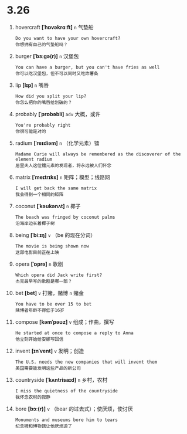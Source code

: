 # 3.26

1. hovercraft **[ˈhɒvəkrɑːft]** `n` 气垫船

   ```
   Do you want to have your own hovercraft?
   你想拥有自己的气垫船吗？
   ```

2. burger **[ˈbɜːɡə(r)]** `n` 汉堡包

   ```
   You can have a burger, but you can't have fries as well
   你可以吃汉堡包，但不可以同时又吃炸薯条
   ```

3. lip **[lɪp]** `n` 嘴唇

   ```
   How did you split your lip?
   你怎么把你的嘴唇给划破的？
   ```

4. probably **[ˈprɒbəbli]** `adv` 大概，或许

   ```
   You're probably right
   你很可能是对的
   ```

5. radium **[ˈreɪdiəm]** `n` （化学元素）镭

   ```
   Madame Curie will always be remembered as the discoverer of the element radium
   居里夫人这位镭元素的发现者，将永远被人们怀念
   ```

6. matrix **[ˈmeɪtrɪks]** `n` 矩阵；模型；线路网

   ```
   I will get back the same matrix
   我会得到一个相同的矩阵
   ```

7. coconut **[ˈkəʊkənʌt]** `n` 椰子

   ```
   The beach was fringed by coconut palms
   沿海岸边长着椰子树
   ```

8. being **[ˈbiːɪŋ]** `v` （be 的现在分词）

   ```
   The movie is being shown now
   这部电影目前正在上映
   ```

9. opera **[ˈɒprə]** `n` 歌剧

   ```
   Which opera did Jack write first?
   杰克最早写的歌剧是哪一部？
   ```

10. bet **[bet]** `v` 打赌，赌博 `n` 赌金

    ```
    You have to be over 15 to bet
    赌博者年龄不得低于16岁
    ```

11. compose **[kəmˈpəʊz]** `v` 组成；作曲，撰写

    ```
    He started at once to compose a reply to Anna
    他立刻开始给安娜写回信
    ```

12. invent **[ɪnˈvent]** `v` 发明；创造

    ```
    The U.S. needs the new companies that will invent them
    美国需要能发明这些产品的新公司
    ```

13. countryside **[ˈkʌntrisaɪd]** `n` 乡村，农村

    ```
    I miss the quietness of the countryside
    我怀念农村的寂静
    ```

14. bore **[bɔː(r)]** `v` （bear 的过去式）；使厌烦，使讨厌
    ```
    Monuments and museums bore him to tears
    纪念碑和博物馆让他厌烦透了
    ```
